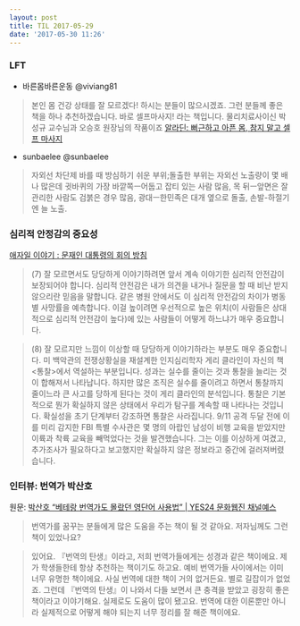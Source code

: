 ```yaml
---
layout: post
title: TIL 2017-05-29
date: '2017-05-30 11:26'
---
```


### LFT

* 바른몸바른운동‏ @viviang81
> 본인 몸 건강 상태를 잘 모르겠다! 하시는 분들이 많으시겠죠. 그런 분들께 좋은 책을 하나 추천하겠습니다. 바로 셀프마사지! 라는 책입니다. 물리치료사이신 박성규 교수님과 오승호 원장님의 작품이죠
> [알라딘: 뻐근하고 아픈 몸, 참지 말고 셀프 마사지](http://www.aladin.co.kr/shop/wproduct.aspx?ItemId=84162566)


* sunbaelee‏ @sunbaelee
> 자외선 차단제 바를 때 방심하기 쉬운 부위;돌출한 부위는 자외선 노출량이 몇 배나 많은데 귓바퀴의 가장 바깥쪽ㅡ어둡고 잡티 있는 사람 많음, 목 뒤ㅡ앞면은 잘 관리한 사람도 검붉은 경우 많음, 광대ㅡ한민족은 대개 옆으로 돌출, 손발-하절기엔 늘 노출.


### 심리적 안정감의 중요성

[애자일 이야기 : 문재인 대통령의 회의 방침](http://agile.egloos.com/5890768)

> (7) 잘 모르면서도 당당하게 이야기하려면 앞서 계속 이야기한 심리적 안전감이 보장되어야 합니다. 심리적 안전감은 내가 의견을 내거나 질문을 할 때 비난 받지 않으리란 믿음을 말합니다. 같은 병원 안에서도 이 심리적 안전감의 차이가 병동별 사망률을 예측합니다. 이걸 높이려면 우선적으로 높은 위치(이 사람들은 상대적으로 심리적 안전감이 높다)에 있는 사람들이 어떻게 하느냐가 매우 중요합니다.

> (8) 잘 모르지만 느낌이 이상할 때 당당하게 이야기하라는 부분도 매우 중요합니다. 미 백악관의 전쟁상황실을 재설계한 인지심리학자 게리 클라인이 자신의 책 <통찰>에서 역설하는 부분입니다. 성과는 실수를 줄이는 것과 통찰을 늘리는 것이 합해져서 나타납니다. 하지만 많은 조직은 실수를 줄이려고 하면서 통찰까지 줄이느라 큰 사고를 당하게 된다는 것이 게리 클라인의 분석입니다. 통찰은 기본적으로 뭔가 확실하지 않은 상태에서 우리가 탐구를 계속할 때 나타나는 것입니다. 확실성을 초기 단계부터 강조하면 통찰은 사라집니다. 9/11 공격 두달 전에 이를 미리 감지한 FBI 특별 수사관은 몇 명의 아랍인 남성이 비행 교육을 받았지만 이륙과 착륙 교육을 빼먹었다는 것을 발견했습니다. 그는 이를 이상하게 여겼고, 추가조사가 필요하다고 보고했지만 확실하지 않은 정보라고 중간에 걸러져버렸습니다.


### 인터뷰: 번역가 박산호

원문: [박산호 “베테랑 번역가도 몰랐던 영단어 사용법” | YES24 문화웹진 채널예스](http://ch.yes24.com/Article/View/33483?Ccode=000_008_002%2F)

> 번역가를 꿈꾸는 분들에게 많은 도움을 주는 책이 될 것 같아요. 저자님께도 그런 책이 있었나요?

> 있어요. 『번역의 탄생』이라고, 저희 번역가들에게는 성경과 같은 책이에요. 제가 학생들한테 항상 추천하는 책이기도 하고요. 예비 번역가들 사이에서는 이미 너무 유명한 책이에요. 사실 번역에 대한 책이 거의 없거든요. 별로 길잡이가 없었죠. 그런데 『번역의 탄생』이 나와서 다들 보면서 큰 충격을 받았고 굉장히 좋은 책이라고 이야기해요. 실제로도 도움이 많이 됐고요. 번역에 대한 이론뿐만 아니라 실제적으로 어떻게 해야 되는지 너무 정리를 잘 해준 책이에요.
